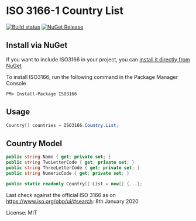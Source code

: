 ISO 3166-1 Country List
=======================

[![Build status](https://ci.appveyor.com/api/projects/status/ta4hrrhat5fburmo/branch/master?svg=true)](https://ci.appveyor.com/project/andersnm/iso3166/branch/master)
[![NuGet Release](https://img.shields.io/nuget/v/ISO3166.svg)](https://www.nuget.org/packages/ISO3166)

## Install via NuGet

If you want to include ISO3166 in your project, you can [install it directly from NuGet](https://www.nuget.org/packages/ISO3166)

To install ISO3166, run the following command in the Package Manager Console

```
PM> Install-Package ISO3166
```

## Usage

```c#
Country[] countries = ISO3166.Country.List;
```

## Country Model

```c#
public string Name { get; private set; }
public string TwoLetterCode { get; private set; }
public string ThreeLetterCode { get; private set; }
public string NumericCode { get; private set; }

public static readonly Country[] List = new[] {...};
```

Last check against the official ISO 3166 as on https://www.iso.org/obp/ui/#search: 8th January 2020

License: MIT
